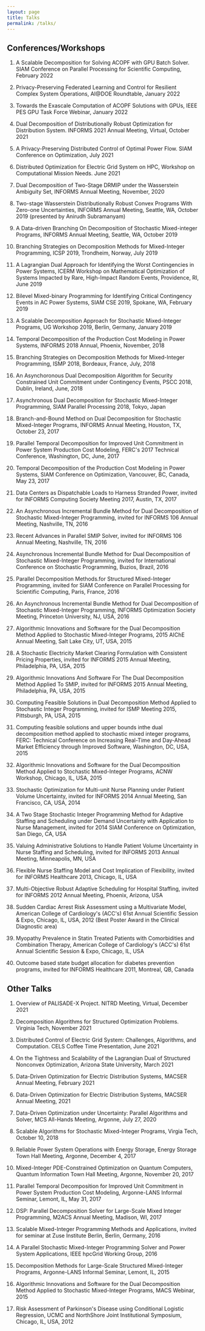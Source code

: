 ```yaml
---
layout: page
title: Talks
permalink: /talks/
---
```


## Conferences/Workshops

1. A Scalable Decomposition for Solving ACOPF with GPU Batch Solver. SIAM Conference on Parallel Processing for Scientific Computing, February 2022
   
2. Privacy-Preserving Federated Learning and Control for Resilient Complex System Operations, AI@DOE Roundtable, January 2022
   
3. Towards the Exascale Computation of ACOPF Solutions with GPUs, IEEE PES GPU Task Force Webinar, January 2022
   
4. Dual Decomposition of Distributionally Robust Optimization for Distribution System. INFORMS 2021 Annual Meeting, Virtual, October 2021

5. A Privacy-Preserving Distributed Control of Optimal Power Flow. SIAM Conference on Optimization, July 2021

6. Distributed Optimization for Electric Grid System on HPC, Workshop on Computational Mission Needs. June 2021

7. Dual Decomposition of Two-Stage DRMIP under the Wasserstein Ambiguity Set, INFORMS Annual Meeting, November, 2020

8. Two-stage Wasserstein Distributionally Robust Convex Programs With Zero-one Uncertainties, INFORMS Annual Meeting, Seattle, WA, October 2019 (presented by Anirudh Subramanyam)

9.  A Data-driven Branching On Decomposition of Stochastic Mixed-integer Programs, INFORMS Annual Meeting, Seattle, WA, October 2019

10. Branching Strategies on Decomposition Methods for Mixed-Integer Programming, ICSP 2019, Trondheim, Norway, July 2019

11. A Lagrangian Dual Approach for Identifying the Worst Contingencies in Power Systems, ICERM Workshop on Mathematical Optimization of Systems Impacted by Rare, High-Impact Random Events, Providence, RI, June 2019

12. Bilevel Mixed-binary Programming for Identifying Critical Contingency Events in AC Power Systems, SIAM CSE 2019, Spokane, WA, February 2019

13. A Scalable Decomposition Approach for Stochastic Mixed-Integer Programs, UG Workshop 2019, Berlin, Germany, January 2019

14. Temporal Decomposition of the Production Cost Modeling in Power Systems, INFORMS 2018 Annual, Phoenix, November, 2018

15. Branching Strategies on Decomposition Methods for Mixed-Integer Programming, ISMP 2018, Bordeaux, France, July, 2018

16. An Asynchoronous Dual Decomposition Algorithm for Security Constrained Unit Commitment under Contingency Events, PSCC 2018, Dublin, Ireland, June, 2018

17. Asynchronous Dual Decomposition for Stochastic Mixed-Integer Programming, SIAM Parallel Processing 2018, Tokyo, Japan

18. Branch-and-Bound Method on Dual Decomposition for Stochastic Mixed-Integer Programs, INFORMS Annual Meeting, Houston, TX, October 23, 2017

19. Parallel Temporal Decomposition for Improved Unit Commitment in Power System Production Cost Modeling, FERC's 2017 Technical Conference, Washington, DC, June, 2017

20. Temporal Decomposition of the Production Cost Modeling in Power Systems, SIAM Conference on Optimization, Vancouver, BC, Canada, May 23, 2017

21. Data Centers as Dispatchable Loads to Harness Stranded Power, invited for INFORMS Computing Society Meeting 2017, Austin, TX, 2017

22. An Asynchronous Incremental Bundle Method for Dual Decomposition of Stochastic Mixed-Integer Programming, invited for INFORMS 106 Annual Meeting, Nashville, TN, 2016

23. Recent Advances in Parallel SMIP Solver, invited for INFORMS 106 Annual Meeting, Nashville, TN, 2016

24. Asynchronous Incremental Bundle Method for Dual Decomposition of Stochastic Mixed-Integer Programming, invited for International Conference on Stochastic Programming, Buzios, Brazil, 2016

25. Parallel Decomposition Methods.for Structured Mixed-Integer Programming, invited for SIAM Conference on Parallel Processing for Scientific Computing, Paris, France, 2016

26. An Asynchronous Incremental Bundle Method for Dual Decomposition of Stochastic Mixed-Integer Programming, INFORMS Optimization Society Meeting, Princeton University, NJ, USA, 2016 

27. Algorithmic Innovations and Software for the Dual Decomposition Method Applied to Stochastic Mixed-Integer Programs, 2015 AIChE Annual Meeting, Salt Lake City, UT, USA, 2015

28. A Stochastic Electricity Market Clearing Formulation with Consistent Pricing Properties, invited for INFORMS 2015 Annual Meeting, Philadelphia, PA, USA, 2015

29. Algorithmic Innovations And Software For The Dual Decomposition Method Applied To SMIP, invited for INFORMS 2015 Annual Meeting, Philadelphia, PA, USA, 2015

30. Computing Feasible Solutions in Dual Decomposition Method Applied to Stochastic Integer Programming, invited for ISMP Meeting 2015, Pittsburgh, PA, USA, 2015

31. Computing feasible solutions and upper bounds inthe dual decomposition method applied to stochastic mixed integer programs, FERC: Technical Conference on Increasing Real-Time and Day-Ahead Market Efficiency through Improved Software, Washington, DC, USA, 2015

32. Algorithmic Innovations and Software for the Dual Decomposition Method Applied to Stochastic Mixed-Integer Programs, ACNW Workshop, Chicago, IL, USA, 2015

33. Stochastic Optimization for Multi-unit Nurse Planning under Patient Volume Uncertainty, invited for INFORMS 2014 Annual Meeting, San Francisco, CA, USA, 2014

34. A Two Stage Stochastic Integer Programming Method for Adaptive Staffing and Scheduling under Demand Uncertainty with Application to Nurse Management, invited for 2014 SIAM Conference on Optimization, San Diego, CA, USA

35. Valuing Administrative Solutions to Handle Patient Volume Uncertainty in Nurse Staffing and Scheduling, invited for INFORMS 2013 Annual Meeting, Minneapolis, MN, USA

36. Flexible Nurse Staffing Model and Cost Implication of Flexibility, invited for INFORMS Healthcare 2013, Chicago, IL, USA

37. Multi-Objective Robust Adaptive Scheduling for Hospital Staffing, invited for INFORMS 2012 Annual Meeting, Phoenix, Arizona, USA

38. Sudden Cardiac Arrest Risk Assessment using a Multivariate Model, American College of Cardiology's (ACC's) 61st Annual Scientific Session & Expo, Chicago, IL, USA, 2012 (Best Poster Award in the Clinical Diagnostic area)

39. Myopathy Prevalence in Statin Treated Patients with Comorbidities and Combination Therapy, American College of Cardiology's (ACC's) 61st Annual Scientific Session & Expo, Chicago, IL, USA

40. Outcome based state budget allocation for diabetes prevention programs, invited for INFORMS Healthcare 2011, Montreal, QB, Canada

## Other Talks

1. Overview of PALISADE-X Project. NITRD Meeting, Virtual, December 2021
   
2. Decomposition Algorithms for Structured Optimization Problems. Virginia Tech, November 2021

3. Distributed Control of Electric Grid System: Challenges, Algorithms, and Computation. CELS Coffee Time Presentation, June 2021

4. On the Tightness and Scalability of the Lagrangian Dual of Structured Nonconvex Optimization, Arizona State University, March 2021

5. Data-Driven Optimization for Electric Distribution Systems, MACSER Annual Meeting, February 2021

6. Data-Driven Optimization for Electric Distribution Systems, MACSER Annual Meeting, 2021

7. Data-Driven Optimization under Uncertainty: Parallel Algorithms and Solver, MCS All-Hands Meeting, Argonne, July 27, 2020

8. Scalable Algorithms for Stochastic Mixed-Integer Programs, Virgia Tech, October 10, 2018

9.  Reliable Power System Operations with Energy Storage, Energy Storage Town Hall Meeting, Argonne, December 4, 2017

10. Mixed-Integer PDE-Constrained Optimization on Quantum Computers, Quantum Information Town Hall Meeting, Argonne, November 20, 2017

11. Parallel Temporal Decomposition for Improved Unit Commitment in Power System Production Cost Modeling, Argonne-LANS Informal Seminar, Lemont, IL, May 31, 2017

12. DSP: Parallel Decomposition Solver for Large-Scale Mixed Integer Programming, M2ACS Annual Meeting, Madison, WI, 2017

13. Scalable Mixed-Integer Programming Methods and Applications, invited for seminar at Zuse Institute Berlin, Berlin, Germany, 2016

14. A Parallel Stochastic Mixed-Integer Programming Solver and Power System Applications, IEEE hpcGrid Working Group, 2016

15. Decomposition Methods for Large-Scale Structured Mixed-Integer Programs, Argonne-LANS Informal Seminar, Lemont, IL, 2015

16. Algorithmic Innovations and Software for the Dual Decomposition Method Applied to Stochastic Mixed-Integer Programs, MACS Webinar, 2015

17. Risk Assessment of Parkinson's Disease using Conditional Logistic Regression, UCMC and NorthShore Joint Institutional Symposium, Chicago, IL, USA, 2012
